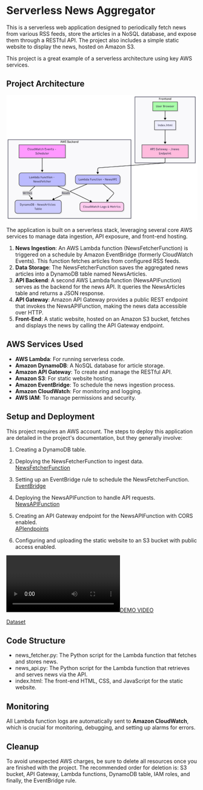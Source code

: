 # **Serverless News Aggregator**

This is a serverless web application designed to periodically fetch news from various RSS feeds, store the articles in a NoSQL database, and expose them through a RESTful API. The project also includes a simple static website to display the news, hosted on Amazon S3.

This project is a great example of a serverless architecture using key AWS services.

## **Project Architecture**

<img src="./architecture.png" alt="Architecture Diagram" />

The application is built on a serverless stack, leveraging several core AWS services to manage data ingestion, API exposure, and front-end hosting.

1. **News Ingestion**: An AWS Lambda function (NewsFetcherFunction) is triggered on a schedule by Amazon EventBridge (formerly CloudWatch Events). This function fetches articles from configured RSS feeds.  
2. **Data Storage**: The NewsFetcherFunction saves the aggregated news articles into a DynamoDB table named NewsArticles.  
3. **API Backend**: A second AWS Lambda function (NewsAPIFunction) serves as the backend for the news API. It queries the NewsArticles table and returns a JSON response.  
4. **API Gateway**: Amazon API Gateway provides a public REST endpoint that invokes the NewsAPIFunction, making the news data accessible over HTTP.  
5. **Front-End**: A static website, hosted on an Amazon S3 bucket, fetches and displays the news by calling the API Gateway endpoint.

## **AWS Services Used**

* **AWS Lambda**: For running serverless code.  
* **Amazon DynamoDB**: A NoSQL database for article storage.  
* **Amazon API Gateway**: To create and manage the RESTful API.  
* **Amazon S3**: For static website hosting.  
* **Amazon EventBridge**: To schedule the news ingestion process.  
* **Amazon CloudWatch**: For monitoring and logging.  
* **AWS IAM**: To manage permissions and security.

## **Setup and Deployment**

This project requires an AWS account. The steps to deploy this application are detailed in the project's documentation, but they generally involve:

1. Creating a DynamoDB table.

2. Deploying the NewsFetcherFunction to ingest data.  
[NewsFetcherFunction](./proofs/NewsFetcherLambda.yaml)

3. Setting up an EventBridge rule to schedule the NewsFetcherFunction.  
[EventBridge](./proofs/Rule-FetchNewsSchedule-CloudFormation-Template.yaml)

4. Deploying the NewsAPIFunction to handle API requests.  
[NewsAPIFunction](./proofs/NewsAPIFunction.yaml)

5. Creating an API Gateway endpoint for the NewsAPIFunction with CORS enabled.  
[APIendpoints](./proofs/api_gateway.png)

6. Configuring and uploading the static website to an S3 bucket with public access enabled.

[![DEMO VIDEO](./proofs/s3staticwebsite.mp4)](https://github.com/user-attachments/assets/16a19193-d315-47ec-8964-090457ec5394)

[Dataset](./proofs/results.csv)

## **Code Structure**

* news\_fetcher.py: The Python script for the Lambda function that fetches and stores news.  
* news\_api.py: The Python script for the Lambda function that retrieves and serves news via the API.  
* index.html: The front-end HTML, CSS, and JavaScript for the static website.

## **Monitoring**

All Lambda function logs are automatically sent to **Amazon CloudWatch**, which is crucial for monitoring, debugging, and setting up alarms for errors.

## **Cleanup**

To avoid unexpected AWS charges, be sure to delete all resources once you are finished with the project. The recommended order for deletion is: S3 bucket, API Gateway, Lambda functions, DynamoDB table, IAM roles, and finally, the EventBridge rule.
